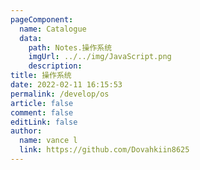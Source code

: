 ```yaml
---
pageComponent:
  name: Catalogue
  data:
    path: Notes.操作系统
    imgUrl: ../../img/JavaScript.png
    description: 
title: 操作系统
date: 2022-02-11 16:15:53
permalink: /develop/os
article: false
comment: false
editLink: false
author:
  name: vance l
  link: https://github.com/Dovahkiin8625
---
```

